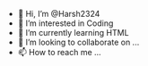 - 👋 Hi, I’m @Harsh2324
- 👀 I’m interested in Coding
- 🌱 I’m currently learning HTML
- 💞️ I’m looking to collaborate on ...
- 📫 How to reach me ...

<!---
Harsh2324/Harsh2324 is a ✨ special ✨ repository because its `README.md` (this file) appears on your GitHub profile.
You can click the Preview link to take a look at your changes.
--->
